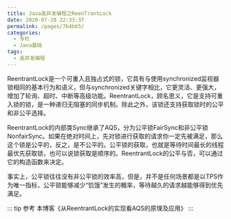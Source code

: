 ```yaml
---
title: Java高并发编程之ReenTrantLock
date: 2020-07-28 22:33:37
permalink: /pages/7b4b65/
categories: 
  - 专栏
  - Java基础
tags: 
  - 高并发编程
---
```

ReentrantLock是一个可重入且独占式的锁，它具有与使用synchronized监视器锁相同的基本行为和语义，但与synchronized关键字相比，它更灵活、更强大，增加了轮询、超时、中断等高级功能。ReentrantLock，顾名思义，它是支持可重入锁的锁，是一种递归无阻塞的同步机制。除此之外，该锁还支持获取锁时的公平和非公平选择。

<!-- more -->

ReentrantLock的内部类Sync继承了AQS，分为公平锁FairSync和非公平锁NonfairSync。如果在绝对时间上，先对锁进行获取的请求你一定先被满足，那么这个锁是公平的，反之，是不公平的。公平锁的获取，也就是等待时间最长的线程最优先获取锁，也可以说锁获取是顺序的。ReentrantLock的公平与否，可以通过它的构造函数来决定。

事实上，公平锁往往没有非公平锁的效率高，但是，并不是任何场景都是以TPS作为唯一指标，公平锁能够减少“饥饿”发生的概率，等待越久的请求越能够得到优先满足。

::: tip
参考 本博客《从ReentrantLock的实现看AQS的原理及应用》
:::